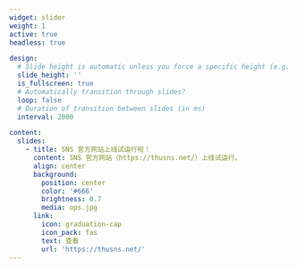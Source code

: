 ```yaml
---
widget: slider
weight: 1
active: true
headless: true

design:
  # Slide height is automatic unless you force a specific height (e.g. '400px')
  slide_height: ''
  is_fullscreen: true
  # Automatically transition through slides?
  loop: false
  # Duration of transition between slides (in ms)
  interval: 2000

content:
  slides:
    - title: SNS 官方网站上线试运行啦！
      content: SNS 官方网站（https://thusns.net/）上线试运行。
      align: center
      background:
        position: center
        color: '#666'
        brightness: 0.7
        media: ops.jpg
      link:
        icon: graduation-cap
        icon_pack: fas
        text: 查看
        url: 'https://thusns.net/'
---
```

